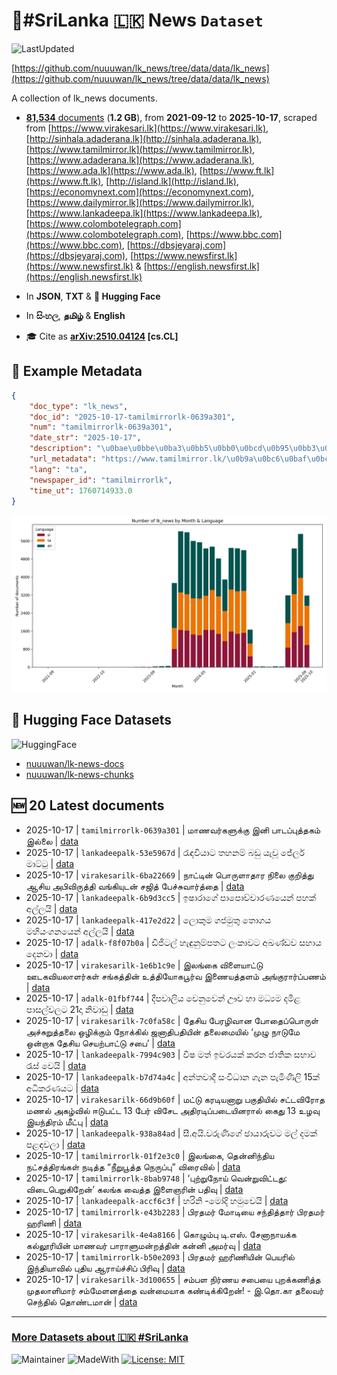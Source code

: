# 📄#SriLanka 🇱🇰 News `Dataset`

![LastUpdated](https://img.shields.io/badge/last_updated-2025--10--17_22:20:11-green)

[https://github.com/nuuuwan/lk_news/tree/data/data/lk_news](https://github.com/nuuuwan/lk_news/tree/data/data/lk_news)

A collection of lk_news documents.

- [**81,534** documents](https://github.com/nuuuwan/lk_news/tree/data/data/lk_news) (**1.2 GB**), from **2021-09-12** to **2025-10-17**, scraped from [https://www.virakesari.lk](https://www.virakesari.lk), [http://sinhala.adaderana.lk](http://sinhala.adaderana.lk), [https://www.tamilmirror.lk](https://www.tamilmirror.lk), [https://www.adaderana.lk](https://www.adaderana.lk), [https://www.ada.lk](https://www.ada.lk), [https://www.ft.lk](https://www.ft.lk), [http://island.lk](http://island.lk), [https://economynext.com](https://economynext.com), [https://www.dailymirror.lk](https://www.dailymirror.lk), [https://www.lankadeepa.lk](https://www.lankadeepa.lk), [https://www.colombotelegraph.com](https://www.colombotelegraph.com), [https://www.bbc.com](https://www.bbc.com), [https://dbsjeyaraj.com](https://dbsjeyaraj.com), [https://www.newsfirst.lk](https://www.newsfirst.lk) & [https://english.newsfirst.lk](https://english.newsfirst.lk)

- In **JSON**, **TXT** & **🤗 Hugging Face**

- In **සිංහල**, **தமிழ்** & **English**

- 🎓 Cite as **[arXiv:2510.04124](https://arxiv.org/abs/2510.04124) [cs.CL]**

## 📝 Example Metadata

```json
{
    "doc_type": "lk_news",
    "doc_id": "2025-10-17-tamilmirrorlk-0639a301",
    "num": "tamilmirrorlk-0639a301",
    "date_str": "2025-10-17",
    "description": "\u0bae\u0bbe\u0ba3\u0bb5\u0bb0\u0bcd\u0b95\u0bb3\u0bc1\u0b95\u0bcd\u0b95\u0bc1 \u0b87\u0ba9\u0bbf \u0baa\u0bbe\u0b9f\u0baa\u0bcd\u0baa\u0bc1\u0ba4\u0bcd\u0ba4\u0b95\u0bae\u0bcd \u0b87\u0bb2\u0bcd\u0bb2\u0bc8",
    "url_metadata": "https://www.tamilmirror.lk/\u0b9a\u0bc6\u0baf\u0bcd\u0ba4\u0bbf\u0b95\u0bb3\u0bcd/\u0bae\u0bbe\u0ba3\u0bb5\u0bb0\u0bcd\u0b95\u0bb3\u0bc1\u0b95\u0bcd\u0b95\u0bc1-\u0b87\u0ba9\u0bbf-\u0baa\u0bbe\u0b9f\u0baa\u0bcd\u0baa\u0bc1\u0ba4\u0bcd\u0ba4\u0b95\u0bae\u0bcd-\u0b87\u0bb2\u0bcd\u0bb2\u0bc8/175-366455",
    "lang": "ta",
    "newspaper_id": "tamilmirrorlk",
    "time_ut": 1760714933.0
}
```

![Chart](https://raw.githubusercontent.com/nuuuwan/lk_news/refs/heads/data/data/lk_news/docs_by_month_and_lang.png)

## 🤗 Hugging Face Datasets

![HuggingFace](https://img.shields.io/badge/-HuggingFace-FDEE21?style=for-the-badge&logo=HuggingFace)

- [nuuuwan/lk-news-docs](https://huggingface.co/datasets/nuuuwan/lk-news-docs)
- [nuuuwan/lk-news-chunks](https://huggingface.co/datasets/nuuuwan/lk-news-chunks)

## 🆕 20 Latest documents

- 2025-10-17 | `tamilmirrorlk-0639a301` | மாணவர்களுக்கு இனி பாடப்புத்தகம் இல்லை | [data](https://github.com/nuuuwan/lk_news/tree/data/data/lk_news/2020s/2025/2025-10-17-tamilmirrorlk-0639a301)
- 2025-10-17 | `lankadeepalk-53e5967d` | රැඳවියාට තහනම් බඩු යැවූ ජේලර් මාට්ටු | [data](https://github.com/nuuuwan/lk_news/tree/data/data/lk_news/2020s/2025/2025-10-17-lankadeepalk-53e5967d)
- 2025-10-17 | `virakesarilk-6ba22669` | நாட்டின் பொருளாதார நிலை குறித்து ஆசிய அபிவிருத்தி வங்கியுடன் சஜித் பேச்சுவார்த்தை | [data](https://github.com/nuuuwan/lk_news/tree/data/data/lk_news/2020s/2025/2025-10-17-virakesarilk-6ba22669)
- 2025-10-17 | `lankadeepalk-6b9d3cc5` | ඉෂාරාගේ පාපොච්චාරණයෙන් පහක් අල්ලයි | [data](https://github.com/nuuuwan/lk_news/tree/data/data/lk_news/2020s/2025/2025-10-17-lankadeepalk-6b9d3cc5)
- 2025-10-17 | `lankadeepalk-417e2d22` | ලොකුම ගජමුතු තොගය මහියංගනයෙන් අල්ලයි | [data](https://github.com/nuuuwan/lk_news/tree/data/data/lk_news/2020s/2025/2025-10-17-lankadeepalk-417e2d22)
- 2025-10-17 | `adalk-f8f07b0a` | ඩිජිටල් හැඳුනුම්පතට ලංකාවට අඛණ්ඩව සහාය දෙනවා | [data](https://github.com/nuuuwan/lk_news/tree/data/data/lk_news/2020s/2025/2025-10-17-adalk-f8f07b0a)
- 2025-10-17 | `virakesarilk-1e6b1c9e` | இலங்கை விளையாட்டு ஊடகவியலாளர்கள் சங்கத்தின் உத்தியோகபூர்வ இணையத்தளம் அங்குரார்ப்பணம் | [data](https://github.com/nuuuwan/lk_news/tree/data/data/lk_news/2020s/2025/2025-10-17-virakesarilk-1e6b1c9e)
- 2025-10-17 | `adalk-01fbf744` | දීපවාලිය වෙනුවෙන් ඌව හා මධ්‍යම දමිළ පාසල්වලට 21දා නිවාඩු | [data](https://github.com/nuuuwan/lk_news/tree/data/data/lk_news/2020s/2025/2025-10-17-adalk-01fbf744)
- 2025-10-17 | `virakesarilk-7c0fa58c` | தேசிய பேரழிவான போதைப்பொருள் அச்சுறுத்தலை ஒழிக்கும் நோக்கில் ஜனாதிபதியின் தலைமையில் ‘முழு நாடுமே ஒன்றாக தேசிய செயற்பாட்டு சபை’ | [data](https://github.com/nuuuwan/lk_news/tree/data/data/lk_news/2020s/2025/2025-10-17-virakesarilk-7c0fa58c)
- 2025-10-17 | `lankadeepalk-7994c903` | විෂ මත් ඉවරයක් කරන ජාතික සභාව රැස් වෙයි | [data](https://github.com/nuuuwan/lk_news/tree/data/data/lk_news/2020s/2025/2025-10-17-lankadeepalk-7994c903)
- 2025-10-17 | `lankadeepalk-b7d74a4c` | අන්තවාදී සංවිධාන ගැන පැමිණිලි 15ක් අධිකරණයට | [data](https://github.com/nuuuwan/lk_news/tree/data/data/lk_news/2020s/2025/2025-10-17-lankadeepalk-b7d74a4c)
- 2025-10-17 | `virakesarilk-66d9b60f` | மட்டு கரடியனாறு பகுதியில் சட்டவிரோத மணல் அகழ்வில் ஈடுபட்ட 13 பேர் விசேட அதிரடிப்படையினரால் கைது 13 உழவு இயந்திரம் மீட்பு | [data](https://github.com/nuuuwan/lk_news/tree/data/data/lk_news/2020s/2025/2025-10-17-virakesarilk-66d9b60f)
- 2025-10-17 | `lankadeepalk-938a84ad` | සී.අයි.වරුණිගේ ඡායාරුවට මල් දමක් පළඳවලා | [data](https://github.com/nuuuwan/lk_news/tree/data/data/lk_news/2020s/2025/2025-10-17-lankadeepalk-938a84ad)
- 2025-10-17 | `tamilmirrorlk-01f2e3c0` | இலங்கை, தென்னிந்திய நட்சத்திரங்கள்  நடித்த “நீறுபூத்த நெருப்பு”   விரைவில் | [data](https://github.com/nuuuwan/lk_news/tree/data/data/lk_news/2020s/2025/2025-10-17-tamilmirrorlk-01f2e3c0)
- 2025-10-17 | `tamilmirrorlk-8bab9748` | ‘புற்றுநோய் வென்றுவிட்டது: விடைபெறுகிறேன்’   கலங்க வைத்த   இளைஞரின் பதிவு | [data](https://github.com/nuuuwan/lk_news/tree/data/data/lk_news/2020s/2025/2025-10-17-tamilmirrorlk-8bab9748)
- 2025-10-17 | `lankadeepalk-accf6c3f` | හරිනි -මෝදි හමුවෙයි | [data](https://github.com/nuuuwan/lk_news/tree/data/data/lk_news/2020s/2025/2025-10-17-lankadeepalk-accf6c3f)
- 2025-10-17 | `tamilmirrorlk-e43b2283` | பிரதமர் மோடியை சந்தித்தார் பிரதமர் ஹரிணி | [data](https://github.com/nuuuwan/lk_news/tree/data/data/lk_news/2020s/2025/2025-10-17-tamilmirrorlk-e43b2283)
- 2025-10-17 | `virakesarilk-4e4a8166` | கொழும்பு டி.எஸ். சேனாநாயக்க கல்லூரியின் மாணவர் பாராளுமன்றத்தின் கன்னி அமர்வு | [data](https://github.com/nuuuwan/lk_news/tree/data/data/lk_news/2020s/2025/2025-10-17-virakesarilk-4e4a8166)
- 2025-10-17 | `tamilmirrorlk-b50e2093` | பிரதமர் ஹரிணியின் பெயரில் இந்தியாவில் புதிய ஆராய்ச்சிப் பிரிவு | [data](https://github.com/nuuuwan/lk_news/tree/data/data/lk_news/2020s/2025/2025-10-17-tamilmirrorlk-b50e2093)
- 2025-10-17 | `virakesarilk-3d100655` | சம்பள நிர்ணய சபையை புறக்கணித்த முதலாளிமார் சம்மேளனத்தை வன்மையாக கண்டிக்கிறேன்! - இ.தொ.கா தலைவர் செந்தில் தொண்டமான் | [data](https://github.com/nuuuwan/lk_news/tree/data/data/lk_news/2020s/2025/2025-10-17-virakesarilk-3d100655)

---

### [More Datasets about 🇱🇰 #SriLanka](https://github.com/nuuuwan/lk_datasets)

![Maintainer](https://img.shields.io/badge/maintainer-nuuuwan-red)
![MadeWith](https://img.shields.io/badge/made_with-python-blue)
[![License: MIT](https://img.shields.io/badge/License-MIT-yellow.svg)](https://opensource.org/licenses/MIT)
